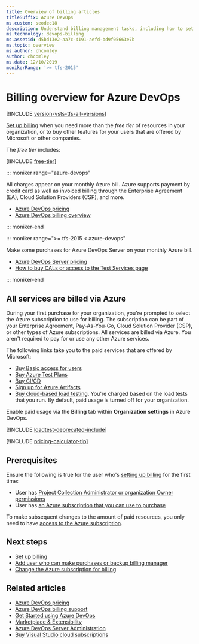 ```yaml
---
title: Overview of billing articles
titleSuffix: Azure DevOps 
ms.custom: seodec18
description: Understand billing management tasks, including how to set up billing, make purchases, and change the Azure subscription for billing.
ms.technology: devops-billing
ms.assetid: d5bd13e2-aa7c-4191-aefd-bd9f05663e7b
ms.topic: overview
ms.author: chcomley
author: chcomley
ms.date: 12/10/2019
monikerRange: '>= tfs-2015'
---
```


# Billing overview for Azure DevOps


[!INCLUDE [version-vsts-tfs-all-versions](../../includes/version-ts-tfs-2015-2016.md)]

[Set up billing](set-up-billing-for-your-organization-vs.md) when you need more than the *free tier* of resources in your organization, or to buy other features for your users that are offered by Microsoft or other companies.

The *free tier* includes:

[!INCLUDE [free-tier](../../includes/free-tier.md)]

::: moniker range="azure-devops"

All charges appear on your monthly Azure bill. Azure supports payment by credit card as well as invoiced billing through the Enterprise Agreement (EA), Cloud Solution Providers (CSP), and more.

* [Azure DevOps pricing](https://azure.microsoft.com/pricing/details/devops/azure-devops-services/)
* [Azure DevOps billing overview](overview.md)

::: moniker-end

::: moniker range=">= tfs-2015 < azure-devops"

Make some purchases for Azure DevOps Server on your monthly Azure bill.  

* [Azure DevOps Server pricing](https://visualstudio.microsoft.com/team-services/tfs-pricing/)
* [How to buy CALs or access to the Test Services page](buy-access-tfs-test-hub.md)

::: moniker-end

## All services are billed via Azure

During your first purchase for your organization, you're prompted to select the Azure subscription to use for billing. The subscription can be part of your Enterprise Agreement, Pay-As-You-Go, Cloud Solution Provider (CSP), or other types of Azure subscriptions. All services are billed via Azure. You aren't required to pay for or use any other Azure services.
 
The following links take you to the paid services that are offered by Microsoft:

 * [Buy Basic access for users](buy-basic-access-add-users.md)
 * [Buy Azure Test Plans](buy-basic-access-add-users.md)
 * [Buy CI/CD](buy-more-build-vs.md)
 * [Sign up for Azure Artifacts](../../artifacts/start-using-azure-artifacts.md)
 * [Buy cloud-based load testing](buy-load-testing-vs.md). You're charged based on the load tests that you run. By default, paid usage is turned off for your organization.

Enable paid usage via the **Billing** tab within **Organization settings** in Azure DevOps.

[!INCLUDE [loadtest-deprecated-include](../../test/includes/loadtest-deprecated-include.md)]

[!INCLUDE [pricing-calculator-tip](../../includes/pricing-calculator-tip.md)]

## Prerequisites

Ensure the following is true for the user who's [setting up billing](set-up-billing-for-your-organization-vs.md) for the first time:

* User has [Project Collection Administrator or organization Owner permissions](../accounts/faq-add-delete-users.md#find-owner)
* User has [an Azure subscription that you can use to purchase](add-backup-billing-managers.md)

To make subsequent changes to the amount of paid resources, you only need to have [access to the Azure subscription](add-backup-billing-managers.md).

## Next steps

* [Set up billing](set-up-billing-for-your-organization-vs.md)
* [Add user who can make purchases or backup billing manager](add-backup-billing-managers.md)
* [Change the Azure subscription for billing](change-azure-subscription.md)

## Related articles

- [Azure DevOps pricing](https://azure.microsoft.com/pricing/details/devops/azure-devops-services/)
- [Azure DevOps billing support](https://azure.microsoft.com/support/devops/)
- [Get Started using Azure DevOps](../../get-started/index.yml)
- [Marketplace & Extensibility](../../marketplace-extensibility/index.yml)
- [Azure DevOps Server Administration](/azure/devops/server/server/index)
- [Buy Visual Studio cloud subscriptions](/visualstudio/subscriptions/vscloud-overview)